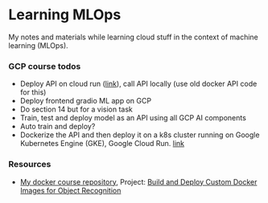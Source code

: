 # Learning MLOps

My notes and materials while learning cloud stuff in the context of machine learning (MLOps).

### GCP course todos

* Deploy API on cloud run ([link](https://cloud.google.com/run/docs/quickstarts/build-and-deploy/deploy-python-service)), call API locally (use old docker API code for this)
* Deploy frontend gradio ML app on GCP
* Do section 14 but for a vision task
* Train, test and deploy model as an API using all GCP AI components
* Auto train and deploy?
* Dockerize the API and then deploy it on a k8s cluster running on Google Kubernetes Engine (GKE), Google Cloud Run. [link](https://github.com/sayakpaul/ml-deployment-k8s-fastapi)


### Resources
* [My docker course repository](https://github.com/hasibzunair/learn-docker), Project: [Build and Deploy Custom Docker Images for Object Recognition](https://pub.towardsai.net/build-and-deploy-custom-docker-images-for-object-recognition-d0d127b2603b)